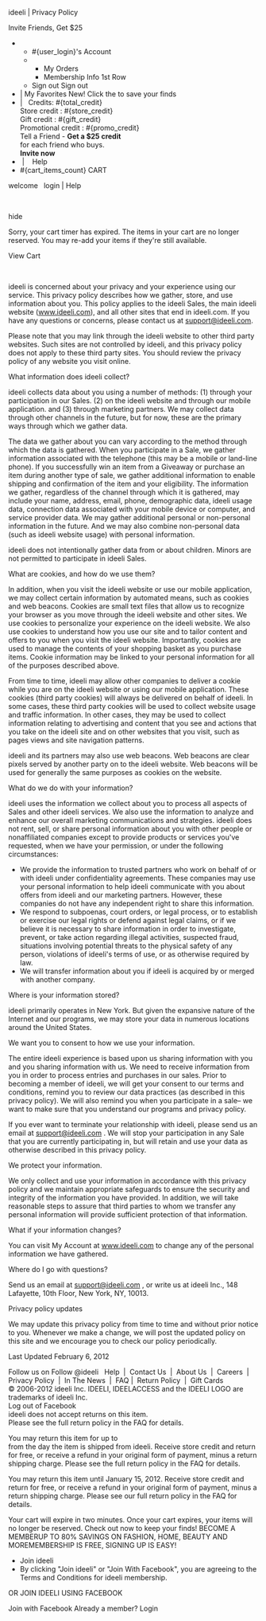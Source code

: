 ideeli | Privacy Policy

Invite Friends, Get $25

*   *   #{user\_login}'s Account  
    *   *   My Orders
        *   Membership Info 1st Row
    *   Sign out Sign out
*   | My Favorites New! Click the to save your finds
*   |   Credits: #{total\_credit}  
    Store credit : #{store\_credit}  
    Gift credit : #{gift\_credit}  
    Promotional credit : #{promo\_credit}  
    Tell a Friend - **Get a $25 credit**  
    for each friend who buys.  
    **Invite now**
*    |    Help
*   #{cart\_items\_count} CART   

welcome   login | Help

  
   
  
hide

Sorry, your cart timer has expired. The items in your cart are no longer reserved. You may re-add your items if they're still available.

View Cart

 

ideeli is concerned about your privacy and your experience using our service. This privacy policy describes how we gather, store, and use information about you. This policy applies to the ideeli Sales, the main ideeli website (www.ideeli.com), and all other sites that end in ideeli.com. If you have any questions or concerns, please contact us at support@ideeli.com.

Please note that you may link through the ideeli website to other third party websites. Such sites are not controlled by ideeli, and this privacy policy does not apply to these third party sites. You should review the privacy policy of any website you visit online.

What information does ideeli collect?

ideeli collects data about you using a number of methods: (1) through your participation in our Sales. (2) on the ideeli website and through our mobile application. and (3) through marketing partners. We may collect data through other channels in the future, but for now, these are the primary ways through which we gather data.

The data we gather about you can vary according to the method through which the data is gathered. When you participate in a Sale, we gather information associated with the telephone (this may be a mobile or land-line phone). If you successfully win an item from a Giveaway or purchase an item during another type of sale, we gather additional information to enable shipping and confirmation of the item and your eligibility. The information we gather, regardless of the channel through which it is gathered, may include your name, address, email, phone, demographic data, ideeli usage data, connection data associated with your mobile device or computer, and service provider data. We may gather additional personal or non-personal information in the future. And we may also combine non-personal data (such as ideeli website usage) with personal information.

ideeli does not intentionally gather data from or about children. Minors are not permitted to participate in ideeli Sales.

What are cookies, and how do we use them?

In addition, when you visit the ideeli website or use our mobile application, we may collect certain information by automated means, such as cookies and web beacons. Cookies are small text files that allow us to recognize your browser as you move through the ideeli website and other sites. We use cookies to personalize your experience on the ideeli website. We also use cookies to understand how you use our site and to tailor content and offers to you when you visit the ideeli website. Importantly, cookies are used to manage the contents of your shopping basket as you purchase items. Cookie information may be linked to your personal information for all of the purposes described above.

From time to time, ideeli may allow other companies to deliver a cookie while you are on the ideeli website or using our mobile application. These cookies (third party cookies) will always be delivered on behalf of ideeli. In some cases, these third party cookies will be used to collect website usage and traffic information. In other cases, they may be used to collect information relating to advertising and content that you see and actions that you take on the ideeli site and on other websites that you visit, such as pages views and site navigation patterns.

ideeli and its partners may also use web beacons. Web beacons are clear pixels served by another party on to the ideeli website. Web beacons will be used for generally the same purposes as cookies on the website.

What do we do with your information?

ideeli uses the information we collect about you to process all aspects of Sales and other ideeli services. We also use the information to analyze and enhance our overall marketing communications and strategies. ideeli does not rent, sell, or share personal information about you with other people or nonaffiliated companies except to provide products or services you've requested, when we have your permission, or under the following circumstances:

*   We provide the information to trusted partners who work on behalf of or with ideeli under confidentiality agreements. These companies may use your personal information to help ideeli communicate with you about offers from ideeli and our marketing partners. However, these companies do not have any independent right to share this information.
*   We respond to subpoenas, court orders, or legal process, or to establish or exercise our legal rights or defend against legal claims, or if we believe it is necessary to share information in order to investigate, prevent, or take action regarding illegal activities, suspected fraud, situations involving potential threats to the physical safety of any person, violations of ideeli's terms of use, or as otherwise required by law.
*   We will transfer information about you if ideeli is acquired by or merged with another company.

Where is your information stored?

ideeli primarily operates in New York. But given the expansive nature of the Internet and our programs, we may store your data in numerous locations around the United States.

We want you to consent to how we use your information.

The entire ideeli experience is based upon us sharing information with you and you sharing information with us. We need to receive information from you in order to process entries and purchases in our sales. Prior to becoming a member of ideeli, we will get your consent to our terms and conditions, remind you to review our data practices (as described in this privacy policy). We will also remind you when you participate in a sale– we want to make sure that you understand our programs and privacy policy.

If you ever want to terminate your relationship with ideeli, please send us an email at support@ideeli.com . We will stop your participation in any Sale that you are currently participating in, but will retain and use your data as otherwise described in this privacy policy.

We protect your information.

We only collect and use your information in accordance with this privacy policy and we maintain appropriate safeguards to ensure the security and integrity of the information you have provided. In addition, we will take reasonable steps to assure that third parties to whom we transfer any personal information will provide sufficient protection of that information.

What if your information changes?

You can visit My Account at www.ideeli.com to change any of the personal information we have gathered.

Where do I go with questions?

Send us an email at support@ideeli.com , or write us at ideeli Inc., 148 Lafayette, 10th Floor, New York, NY, 10013.

Privacy policy updates

We may update this privacy policy from time to time and without prior notice to you. Whenever we make a change, we will post the updated policy on this site and we encourage you to check our policy periodically.

Last Updated February 6, 2012

  
Follow us on Follow @ideeli   Help  |  Contact Us  |  About Us  |  Careers  |  Privacy Policy  |  In The News  |  FAQ |  Return Policy  |  Gift Cards  
© 2006-2012 ideeli Inc. IDEELI, IDEELACCESS and the IDEELI LOGO are trademarks of ideeli Inc.        
Log out of Facebook  
ideeli does not accept returns on this item.  
Please see the full return policy in the FAQ for details.

You may return this item for up to    
from the day the item is shipped from ideeli. Receive store credit and return for free, or receive a refund in your original form of payment, minus a return shipping charge. Please see the full return policy in the FAQ for details.

You may return this item until January 15, 2012. Receive store credit and return for free, or receive a refund in your original form of payment, minus a return shipping charge. Please see our full return policy in the FAQ for details.

Your cart will expire in two minutes. Once your cart expires, your items will no longer be reserved. Check out now to keep your finds! BECOME A MEMBERUP TO 80% SAVINGS ON FASHION, HOME, BEAUTY AND MOREMEMBERSHIP IS FREE, SIGNING UP IS EASY!

*   Join ideeli
*   By clicking "Join ideeli" or "Join With Facebook", you are agreeing to the Terms and Conditions for ideeli membership.

OR JOIN IDEELI USING FACEBOOK

Join with Facebook Already a member? Login